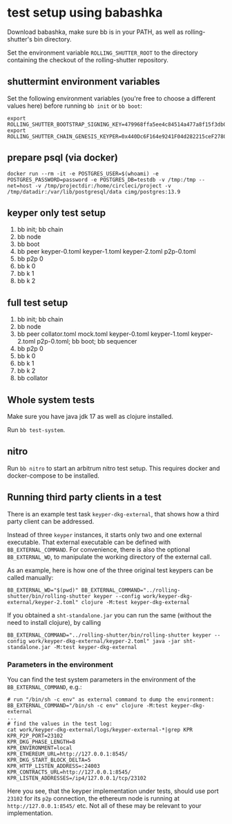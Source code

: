 # test setup using babashka

Download babashka, make sure bb is in your PATH, as well as rolling-shutter's
bin directory.

Set the environment variable `ROLLING_SHUTTER_ROOT` to the directory containing
the checkout of the rolling-shutter repository.

## shuttermint environment variables

Set the following environment variables (you're free to choose a different
values here) before running `bb init` or `bb boot`:

```
export ROLLING_SHUTTER_BOOTSTRAP_SIGNING_KEY=479968ffa5ee4c84514a477a8f15f3db0413964fd4c20b08a55fed9fed790fad
export ROLLING_SHUTTER_CHAIN_GENESIS_KEYPER=0x440Dc6F164e9241F04d282215ceF2780cd0B755e
```

## prepare psql (via docker)

```
docker run --rm -it -e POSTGRES_USER=$(whoami) -e POSTGRES_PASSWORD=password -e POSTGRES_DB=testdb -v /tmp:/tmp --net=host -v /tmp/projectdir:/home/circleci/project -v /tmp/datadir:/var/lib/postgresql/data cimg/postgres:13.9
```

## keyper only test setup

1. bb init; bb chain
2. bb node
3. bb boot
4. bb peer keyper-0.toml keyper-1.toml keyper-2.toml p2p-0.toml
5. bb p2p 0
6. bb k 0
7. bb k 1
8. bb k 2

## full test setup

1.  bb init; bb chain
2.  bb node
3.  bb peer collator.toml mock.toml keyper-0.toml keyper-1.toml keyper-2.toml
    p2p-0.toml; bb boot; bb sequencer
4.  bb p2p 0
5.  bb k 0
6.  bb k 1
7.  bb k 2
8.  bb collator

## Whole system tests

Make sure you have java jdk 17 as well as clojure installed.

Run `bb test-system`.

## nitro

Run `bb nitro` to start an arbitrum nitro test setup. This requires docker and
docker-compose to be installed.

## Running third party clients in a test

There is an example test task `keyper-dkg-external`, that shows how a third
party client can be addressed.

Instead of three `keyper` instances, it starts only two and one external
executable. That external executable can be defined with `BB_EXTERNAL_COMMAND`.
For convenience, there is also the optional `BB_EXTERNAL_WD`, to manipulate the
working directory of the external call.

As an example, here is how one of the three original test keypers can be called
manually:

```
BB_EXTERNAL_WD="$(pwd)" BB_EXTERNAL_COMMAND="../rolling-shutter/bin/rolling-shutter keyper --config work/keyper-dkg-external/keyper-2.toml" clojure -M:test keyper-dkg-external
```

If you obtained a `sht-standalone.jar` you can run the same (without the need to
install clojure), by calling

```
BB_EXTERNAL_COMMAND="../rolling-shutter/bin/rolling-shutter keyper --config work/keyper-dkg-external/keyper-2.toml" java -jar sht-standalone.jar -M:test keyper-dkg-external
```

### Parameters in the environment

You can find the test system parameters in the environment of the
`BB_EXTERNAL_COMMAND`, e.g.:

```
# run "/bin/sh -c env" as external command to dump the environment:
BB_EXTERNAL_COMMAND="/bin/sh -c env" clojure -M:test keyper-dkg-external
...
# find the values in the test log:
cat work/keyper-dkg-external/logs/keyper-external-*|grep KPR
KPR_P2P_PORT=23102
KPR_DKG_PHASE_LENGTH=8
KPR_ENVIRONMENT=local
KPR_ETHEREUM_URL=http://127.0.0.1:8545/
KPR_DKG_START_BLOCK_DELTA=5
KPR_HTTP_LISTEN_ADDRESS=:24003
KPR_CONTRACTS_URL=http://127.0.0.1:8545/
KPR_LISTEN_ADDRESSES=/ip4/127.0.0.1/tcp/23102
```

Here you see, that the keyper implementation under tests, should use port
`23102` for its `p2p` connection, the ethereum node is running at
`http://127.0.0.1:8545/` etc. Not all of these may be relevant to your
implementation.

